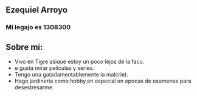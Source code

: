 ## Ezequiel Arroyo
### Mi legajo es 1308300
## Sobre mi:
* Vivo en Tigre asique estoy un poco lejos de la facu.
* e gusta mirar peliculas y series.
* Tengo una gata(lamentablemente la malcrie).
* Hago jardineria como hobby,en especial en epocas de examenes para desestresarme.
